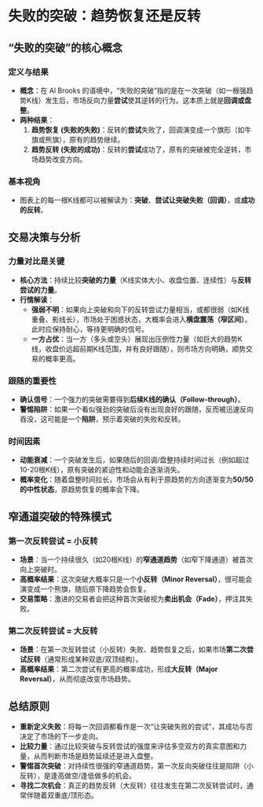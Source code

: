 # 失败的突破：趋势恢复还是反转 

## “失败的突破”的核心概念

### 定义与结果
-   **概念**：在 Al Brooks 的语境中，“失败的突破”指的是在一次突破（如一根强趋势K线）发生后，市场反向力量**尝试**使其逆转的行为。这本质上就是**回调或盘整**。
-   **两种结果**：
    1.  **趋势恢复 (失败的失败)**：反转的**尝试**失败了，回调演变成一个旗形（如牛旗或熊旗），原有的趋势继续。
    2.  **趋势反转 (失败的成功)**：反转的**尝试**成功了，原有的突破被完全逆转，市场趋势改变方向。

### 基本视角
-   图表上的每一根K线都可以被解读为：**突破**、**尝试让突破失败（回调）**，或**成功的反转**。

## 交易决策与分析

### 力量对比是关键
-   **核心方法**：持续比较**突破的力量**（K线实体大小、收盘位置、连续性）与**反转尝试的力量**。
-   **行情解读**：
    -   **强弱不明**：如果向上突破和向下的反转尝试力量相当，或都很弱（如K线重叠、影线长），市场处于困惑状态，大概率会进入**横盘震荡（窄区间）**。此时应保持耐心，等待更明确的信号。
    -   **一方占优**：当一方（多头或空头）展现出压倒性力量（如巨大的趋势K线，收盘价远超前期K线范围，并有良好跟随），则市场方向明确，顺势交易的概率更高。

### 跟随的重要性
-   **确认信号**：一个强力的突破需要得到**后续K线的确认（Follow-through）**。
-   **警惕陷阱**：如果一个看似强劲的突破后没有出现良好的跟随，反而被迅速反向吞没，这可能是一个**陷阱**，预示着突破的失败和反转。

### 时间因素
-   **动能衰减**：一个突破发生后，如果随后的回调/盘整持续时间过长（例如超过10-20根K线），原有突破的紧迫性和动能会逐渐消失。
-   **概率变化**：随着盘整时间拉长，市场会从有利于原趋势的方向逐渐变为**50/50的中性状态**，原趋势恢复的概率会下降。

## 窄通道突破的特殊模式

### 第一次反转尝试 = 小反转
-   **场景**：当一个持续很久（如20根K线）的**窄通道趋势**（如窄下降通道）被首次向上突破时。
-   **高概率结果**：这次突破大概率只是一个**小反转（Minor Reversal）**，很可能会演变成一个熊旗，随后原下降趋势会恢复。
-   **交易策略**：激进的交易者会把这种首次突破视为**卖出机会（Fade）**，押注其失败。

### 第二次反转尝试 = 大反转
-   **场景**：在第一次反转尝试（小反转）失败、趋势恢复之后，如果市场**第二次尝试反转**（通常形成某种双底/双顶结构）。
-   **高概率结果**：第二次尝试有更高的概率成功，形成**大反转（Major Reversal）**，从而彻底改变市场趋势。

## 总结原则
-   **重新定义失败**：将每一次回调都看作是一次“让突破失败的尝试”，其成功与否决定了市场的下一步走向。
-   **比较力量**：通过比较突破与反转尝试的强度来评估多空双方的真实意图和力量，从而判断市场是趋势延续还是进入盘整。
-   **警惕首次突破**：对持续性很强的窄通道趋势，第一次反向突破往往是陷阱（小反转），是逢高做空/逢低做多的机会。
-   **寻找二次机会**：真正的趋势反转（大反转）往往发生在第二次反转尝试时，通常伴随着双重底/顶形态。